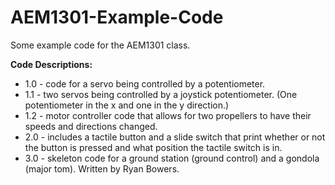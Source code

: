 # AEM1301-Example-Code
Some example code for the AEM1301 class. 

**Code Descriptions:**
- 1.0 - code for a servo being controlled by a potentiometer.
- 1.1 - two servos being controlled by a joystick potentiometer. (One potentiometer in the x and one in the y direction.)
- 1.2 - motor controller code that allows for two propellers to have their speeds and directions changed.
- 2.0 - includes a tactile button and a slide switch that print whether or not the button is pressed and what position the tactile switch is in.
- 3.0 - skeleton code for a ground station (ground control) and a gondola (major tom). Written by Ryan Bowers.
